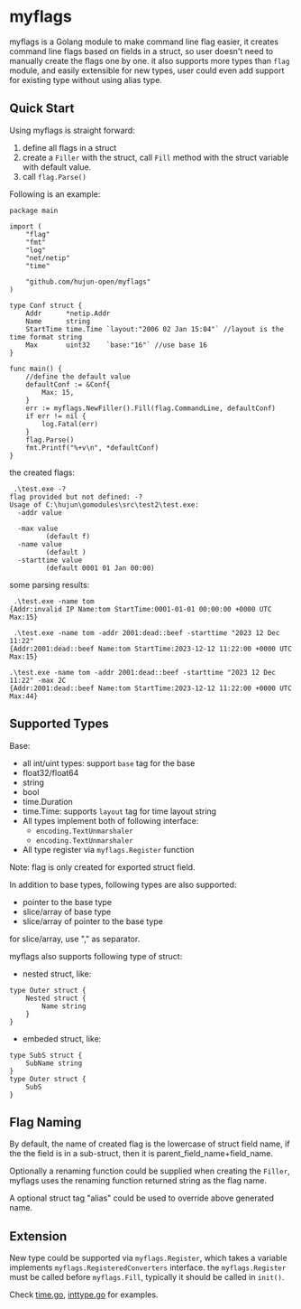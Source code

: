 # myflags
myflags is a Golang module to make command line flag easier, it creates command line flags based on fields in a struct, so user doesn't need to manually create the flags one by one. it also supports more types than `flag` module, and easily extensible for new types, user could even add support for existing type without using alias type.

## Quick Start 
Using myflags is straight forward:

1. define all flags in a struct
2. create a `Filler` with the struct, call `Fill` method with the struct variable with default value. 
3. call `flag.Parse()`

Following is an example:
```
package main

import (
	"flag"
	"fmt"
	"log"
	"net/netip"
	"time"

	"github.com/hujun-open/myflags"
)

type Conf struct {
	Addr      *netip.Addr
	Name      string
	StartTime time.Time `layout:"2006 02 Jan 15:04"` //layout is the time format string
	Max       uint32    `base:"16"` //use base 16
}

func main() {
    //define the default value
	defaultConf := &Conf{
		Max: 15,
	}
	err := myflags.NewFiller().Fill(flag.CommandLine, defaultConf)
	if err != nil {
		log.Fatal(err)
	}
	flag.Parse()
	fmt.Printf("%+v\n", *defaultConf)
}

```
the created flags:
```
 .\test.exe -?
flag provided but not defined: -?
Usage of C:\hujun\gomodules\src\test2\test.exe:
  -addr value

  -max value
         (default f)
  -name value
         (default )
  -starttime value
         (default 0001 01 Jan 00:00)

```
some parsing results:
```
 .\test.exe -name tom
{Addr:invalid IP Name:tom StartTime:0001-01-01 00:00:00 +0000 UTC Max:15}

 .\test.exe -name tom -addr 2001:dead::beef -starttime "2023 12 Dec 11:22"
{Addr:2001:dead::beef Name:tom StartTime:2023-12-12 11:22:00 +0000 UTC Max:15}

.\test.exe -name tom -addr 2001:dead::beef -starttime "2023 12 Dec 11:22" -max 2C
{Addr:2001:dead::beef Name:tom StartTime:2023-12-12 11:22:00 +0000 UTC Max:44}
```

## Supported Types
Base:
- all int/uint types: support `base` tag for the base
- float32/float64
- string
- bool
- time.Duration
- time.Time: supports `layout` tag for time layout string
- All types implement both of following interface:
    - `encoding.TextUnmarshaler`
    - `encoding.TextUnmarshaler`
- All type register via `myflags.Register` function

Note: flag is only created for exported struct field.


In addition to base types, following types are also supported:

- pointer to the base type 
- slice/array of base type
- slice/array of pointer to the base type

for slice/array, use "," as separator. 

myflags also supports following type of struct:

- nested struct, like:
```
type Outer struct {
    Nested struct {
        Name string
    }
}
```

- embeded struct, like:
```
type SubS struct {
    SubName string
}
type Outer struct {
    SubS
}
```

## Flag Naming
By default, the name of created flag is the lowercase of struct field name, if the the field is in a sub-struct, then it is parent_field_name+field_name.

Optionally a renaming function could be supplied when creating the `Filler`, myflags uses the renaming function returned string as the flag name.

A optional struct tag "alias" could be used to override above generated name.


## Extension
New type could be supported via `myflags.Register`, which takes a variable implements `myflags.RegisteredConverters` interface. the `myflags.Register` must be called before `myflags.Fill`, typically it should be called in `init()`.

Check [time.go](time.go), [inttype.go](inttype.go) for examples.

